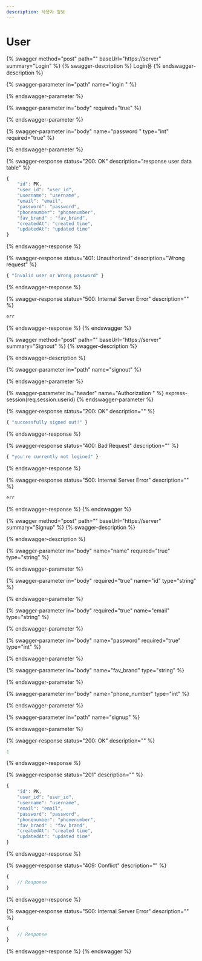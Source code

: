 ```yaml
---
description: 사용자 정보
---
```


# User

{% swagger method="post" path="" baseUrl="https://server" summary="Login" %}
{% swagger-description %}
Login용 
{% endswagger-description %}

{% swagger-parameter in="path" name="login " %}

{% endswagger-parameter %}

{% swagger-parameter in="body" required="true" %}

{% endswagger-parameter %}

{% swagger-parameter in="body" name="password " type="int" required="true" %}

{% endswagger-parameter %}

{% swagger-response status="200: OK" description="response user data table" %}
```javascript
{
    "id": PK,
    "user_id": "user_id",
    "username": "username",
    "email": "email",
    "password": "password",
    "phonenumber": "phonenumber",
    "fav_brand" : "fav_brand",
    "createdAt": "created time",
    "updatedAt": "updated time"
}
```
{% endswagger-response %}

{% swagger-response status="401: Unauthorized" description="Wrong request" %}
```javascript
{ "Invalid user or Wrong password" }
```
{% endswagger-response %}

{% swagger-response status="500: Internal Server Error" description="" %}
```javascript
err
```
{% endswagger-response %}
{% endswagger %}

{% swagger method="post" path="" baseUrl="https://server" summary="Signout" %}
{% swagger-description %}

{% endswagger-description %}

{% swagger-parameter in="path" name="signout" %}

{% endswagger-parameter %}

{% swagger-parameter in="header" name="Authorization " %}
express-session(req.session.userid)
{% endswagger-parameter %}

{% swagger-response status="200: OK" description="" %}
```javascript
{ "successfully signed out!" }
```
{% endswagger-response %}

{% swagger-response status="400: Bad Request" description="" %}
```javascript
{ "you're currently not logined" }
```
{% endswagger-response %}

{% swagger-response status="500: Internal Server Error" description="" %}
```javascript
err
```
{% endswagger-response %}
{% endswagger %}

{% swagger method="post" path="" baseUrl="https://server" summary="Signup" %}
{% swagger-description %}

{% endswagger-description %}

{% swagger-parameter in="body" name="name" required="true" type="string" %}

{% endswagger-parameter %}

{% swagger-parameter in="body" required="true" name="id" type="string" %}

{% endswagger-parameter %}

{% swagger-parameter in="body" required="true" name="email" type="string" %}

{% endswagger-parameter %}

{% swagger-parameter in="body" name="password" required="true" type="int" %}

{% endswagger-parameter %}

{% swagger-parameter in="body" name="fav_brand" type="string" %}

{% endswagger-parameter %}

{% swagger-parameter in="body" name="phone_number" type="int" %}

{% endswagger-parameter %}

{% swagger-parameter in="path" name="signup" %}

{% endswagger-parameter %}

{% swagger-response status="200: OK" description="" %}
```javascript
1
```
{% endswagger-response %}

{% swagger-response status="201" description="" %}
```javascript
{
    "id": PK,
    "user_id": "user_id",
    "username": "username",
    "email": "email",
    "password": "password",
    "phonenumber": "phonenumber",
    "fav_brand" : "fav_brand",
    "createdAt": "created time",
    "updatedAt": "updated time"
}
```
{% endswagger-response %}

{% swagger-response status="409: Conflict" description="" %}
```javascript
{
    // Response
}
```
{% endswagger-response %}

{% swagger-response status="500: Internal Server Error" description="" %}
```javascript
{
    // Response
}
```
{% endswagger-response %}
{% endswagger %}
